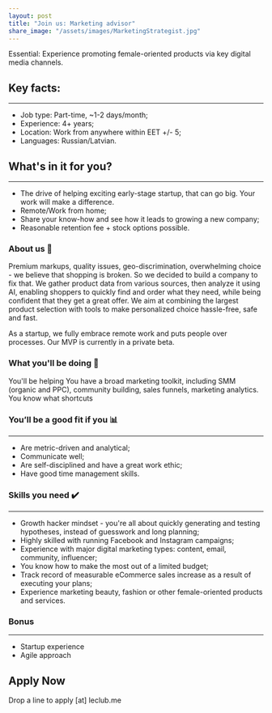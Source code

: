 ```yaml
---
layout: post
title: "Join us: Marketing advisor"
share_image: "/assets/images/MarketingStrategist.jpg"
---
```


Essential: Experience promoting female-oriented products via key digital media channels.

<amp-img width="400" height="400" layout="responsive" src="/assets/images/MarketingStrategist.jpg"></amp-img>

## Key facts:
------
* Job type: Part-time, ~1-2 days/month;
* Experience: 4+ years;
* Location: Work from anywhere within EET +/- 5;
* Languages: Russian/Latvian.

## What's in it for you?
------
* The drive of helping exciting early-stage startup, that can go big. Your work will make a difference. 
* Remote/Work from home;
* Share your know-how and see how it leads to growing a new company;
* Reasonable retention fee + stock options possible.

### About us 📖

Premium markups, quality issues, geo-discrimination, overwhelming choice - we believe that shopping is broken. 
So we decided to build a company to fix that. We gather product data from various sources, then analyze it using AI,
enabling shoppers to quickly find and order what they need, while being confident that they get a great offer. We aim at combining the largest product selection
with tools to make personalized choice hassle-free, safe and fast.

As a startup, we fully embrace remote work and puts people over processes. Our MVP is currently in a private beta.

### What you'll be doing 🚀

You'll be helping 
You have a broad marketing toolkit, including SMM (organic and PPC), community building, sales funnels, marketing analytics.
You know what shortcuts 

### You’ll be a good fit if you 📊
------
* Are metric-driven and analytical;
* Communicate well;
* Are self-disciplined and have a great work ethic;
* Have good time management skills.


### Skills you need ✔️
------
* Growth hacker mindset - you're all about quickly generating and testing hypotheses, instead of guesswork and long planning;
* Highly skilled with running Facebook and Instagram campaigns;
* Experience with major digital marketing types: content, email, community, influencer;
* You know how to make the most out of a limited budget;
* Track record of measurable eCommerce sales increase as a result of executing your plans;
* Experience marketing beauty, fashion or other female-oriented products and services.

### Bonus
------
* Startup experience
* Agile approach

## Apply Now

Drop a line to apply [at] leclub.me